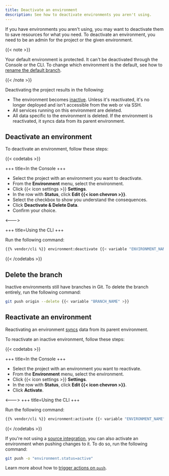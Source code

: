 ```yaml
---
title: Deactivate an environment
description: See how to deactivate environments you aren't using.
---
```


If you have environments you aren't using, you may want to deactivate them to save resources for what you need.
To deactivate an environment, you need to be an admin for the project or the given environment.

{{< note >}}

Your default environment is protected.
It can't be deactivated through the Console or the CLI.
To change which environment is the default, see how to [rename the default branch](/environments/default-environment.md).

{{< /note >}}

Deactivating the project results in the following:

* The environment becomes [inactive](/glossary/_index.md#inactive-environment).
  Unless it's reactivated, it's no longer deployed and isn't accessible from the web or via SSH.
* All services running on this environment are deleted.
* All data specific to the environment is deleted.
  If the environment is reactivated, it syncs data from its parent environment.

## Deactivate an environment

To deactivate an environment, follow these steps:

{{< codetabs >}}

+++
title=In the Console
+++

- Select the project with an environment you want to deactivate.
- From the **Environment** menu, select the environment.
- Click {{< icon settings >}} **Settings**.
- In the row with **Status**, click **Edit {{< icon chevron >}}**.
- Select the checkbox to show you understand the consequences.
- Click **Deactivate & Delete Data**.
- Confirm your choice.

<--->

+++
title=Using the CLI
+++

Run the following command:

```bash
{{% vendor/cli %}} environment:deactivate {{< variable "ENVIRONMENT_NAME" >}}
```

{{< /codetabs >}}

## Delete the branch

Inactive environments still have branches in Git.
To delete the branch entirely, run the following command:

```bash
git push origin --delete {{< variable "BRANCH_NAME" >}}
```

## Reactivate an environment

Reactivating an environment [syncs](/glossary/_index.md#sync) data from its parent environment.

To reactivate an inactive environment, follow these steps:

{{< codetabs >}}

+++
title=In the Console
+++

- Select the project with an environment you want to reactivate.
- From the **Environment** menu, select the environment.
- Click {{< icon settings >}} **Settings**.
- In the row with **Status**, click **Edit {{< icon chevron >}}**.
- Click **Activate**.

<--->
+++
title=Using the CLI
+++

Run the following command:

```bash
{{% vendor/cli %}} environment:activate {{< variable "ENVIRONMENT_NAME" >}}
```

{{< /codetabs >}}

If you're not using a [source integration](/integrations/source/_index.md),
you can also activate an environment when pushing changes to it.
To do so, run the following command:

```bash
git push -o "environment.status=active"
```

Learn more about how to [trigger actions on `push`](/environments/_index.md#push-options).
